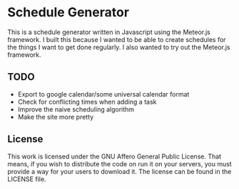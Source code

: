 # Schedule Generator

This is a schedule generator written in Javascript using the Meteor.js
framework. I built this because I wanted to be able to create schedules for the
things I want to get done regularly. I also wanted to try out the Meteor.js
framework.

## TODO

* Export to google calendar/some universal calendar format
* Check for conflicting times when adding a task
* Improve the naive scheduling algorithm
* Make the site more pretty

## License

This work is licensed under the GNU Affero General Public License. That means,
if you wish to distribute the code on run it on your servers, you must provide a
way for your users to download it. The license can be found in the LICENSE file.
